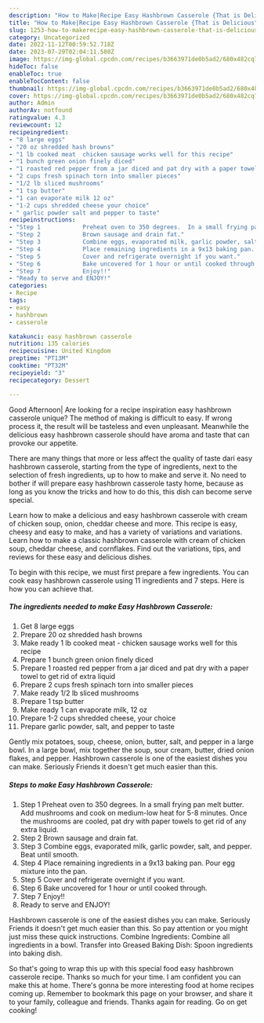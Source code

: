 ```yaml
---
description: "How to Make|Recipe Easy Hashbrown Casserole {That is Delicious"
title: "How to Make|Recipe Easy Hashbrown Casserole {That is Delicious"
slug: 1253-how-to-makerecipe-easy-hashbrown-casserole-that-is-delicious
category: Uncategorized
date: 2022-11-12T00:59:52.718Z
date: 2023-07-29T02:04:11.580Z
image: https://img-global.cpcdn.com/recipes/b3663971de0b5ad2/680x482cq70/easy-hashbrown-casserole-recipe-main-photo.jpg
hideToc: false
enableToc: true
enableTocContent: false
thumbnail: https://img-global.cpcdn.com/recipes/b3663971de0b5ad2/680x482cq70/easy-hashbrown-casserole-recipe-main-photo.jpg
cover: https://img-global.cpcdn.com/recipes/b3663971de0b5ad2/680x482cq70/easy-hashbrown-casserole-recipe-main-photo.jpg
author: Admin
authorAv: notfound
ratingvalue: 4.3
reviewcount: 12
recipeingredient:
- "8 large eggs"
- "20 oz shredded hash browns"
- "1 lb cooked meat  chicken sausage works well for this recipe"
- "1 bunch green onion finely diced"
- "1 roasted red pepper from a jar diced and pat dry with a paper towel to get rid of extra liquid"
- "2 cups fresh spinach torn into smaller pieces"
- "1/2 lb sliced mushrooms"
- "1 tsp butter"
- "1 can evaporate milk 12 oz"
- "1-2 cups shredded cheese your choice"
- " garlic powder salt and pepper to taste"
recipeinstructions:
- "Step 1            Preheat oven to 350 degrees.  In a small frying pan melt butter. Add mushrooms and cook on medium-low heat for 5-8 minutes. Once the mushrooms are cooled, pat dry with paper towels to get rid of any extra liquid."
- "Step 2            Brown sausage and drain fat."
- "Step 3            Combine eggs, evaporated milk, garlic powder, salt, and pepper. Beat until smooth."
- "Step 4            Place remaining ingredients in a 9x13 baking pan. Pour egg mixture into the pan."
- "Step 5            Cover and refrigerate overnight if you want."
- "Step 6            Bake uncovered for 1 hour or until cooked through."
- "Step 7            Enjoy!!"
- "Ready to serve and ENJOY!"
categories:
- Recipe
tags:
- easy
- hashbrown
- casserole

katakunci: easy hashbrown casserole 
nutrition: 135 calories
recipecuisine: United Kingdom
preptime: "PT13M"
cooktime: "PT32M"
recipeyield: "3"
recipecategory: Dessert

---
```



Good Afternoon| Are looking for a recipe inspiration easy hashbrown casserole unique? The method of making is difficult to easy. If wrong process it, the result will be tasteless and even unpleasant. Meanwhile the delicious easy hashbrown casserole should have aroma and taste that can provoke our appetite.






There are many things that more or less affect the quality of taste dari easy hashbrown casserole, starting from the type of ingredients, next to the selection of fresh ingredients, up to how to make and serve it. No need to bother if will prepare easy hashbrown casserole tasty home, because as long as you know the tricks and how to do this, this dish can become serve special.


Learn how to make a delicious and easy hashbrown casserole with cream of chicken soup, onion, cheddar cheese and more. This recipe is easy, cheesy and easy to make, and has a variety of variations and variations. Learn how to make a classic hashbrown casserole with cream of chicken soup, cheddar cheese, and cornflakes. Find out the variations, tips, and reviews for these easy and delicious dishes.


To begin with this recipe, we must first prepare a few ingredients. You can cook easy hashbrown casserole using 11 ingredients and 7 steps. Here is how you can achieve that.

<!--inarticleads1-->

##### The ingredients needed to make Easy Hashbrown Casserole:

1. Get 8 large eggs
1. Prepare 20 oz shredded hash browns
1. Make ready 1 lb cooked meat - chicken sausage works well for this recipe
1. Prepare 1 bunch green onion finely diced
1. Prepare 1 roasted red pepper from a jar diced and pat dry with a paper towel to get rid of extra liquid
1. Prepare 2 cups fresh spinach torn into smaller pieces
1. Make ready 1/2 lb sliced mushrooms
1. Prepare 1 tsp butter
1. Make ready 1 can evaporate milk, 12 oz
1. Prepare 1-2 cups shredded cheese, your choice
1. Prepare  garlic powder, salt, and pepper to taste


Gently mix potatoes, soup, cheese, onion, butter, salt, and pepper in a large bowl. In a large bowl, mix together the soup, sour cream, butter, dried onion flakes, and pepper. Hashbrown casserole is one of the easiest dishes you can make. Seriously Friends it doesn&#39;t get much easier than this. 

<!--inarticleads2-->

##### Steps to make Easy Hashbrown Casserole:

1. Step 1            Preheat oven to 350 degrees.  In a small frying pan melt butter. Add mushrooms and cook on medium-low heat for 5-8 minutes. Once the mushrooms are cooled, pat dry with paper towels to get rid of any extra liquid.
1. Step 2            Brown sausage and drain fat.
1. Step 3            Combine eggs, evaporated milk, garlic powder, salt, and pepper. Beat until smooth.
1. Step 4            Place remaining ingredients in a 9x13 baking pan. Pour egg mixture into the pan.
1. Step 5            Cover and refrigerate overnight if you want.
1. Step 6            Bake uncovered for 1 hour or until cooked through.
1. Step 7            Enjoy!!
1. Ready to serve and ENJOY!

Hashbrown casserole is one of the easiest dishes you can make. Seriously Friends it doesn&#39;t get much easier than this. So pay attention or you might just miss these quick instructions. Combine Ingredients: Combine all ingredients in a bowl. Transfer into Greased Baking Dish: Spoon ingredients into baking dish. 

So that's going to wrap this up with this special food easy hashbrown casserole recipe. Thanks so much for your time. I am confident you can make this at home. There's gonna be more interesting food at home recipes coming up. Remember to bookmark this page on your browser, and share it to your family, colleague and friends. Thanks again for reading. Go on get cooking!
